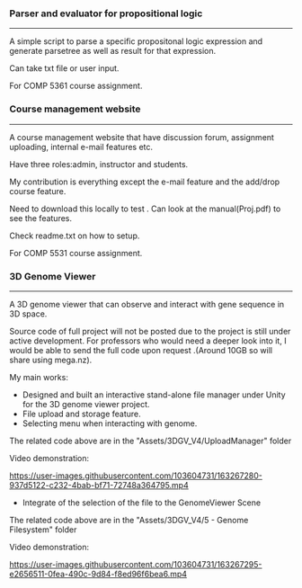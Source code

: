 ### Parser and evaluator for propositional logic
-------------
A simple script to parse a specific propositonal logic expression and generate parsetree as well as result for that expression.

Can take txt file or user input.

For COMP 5361 course assignment.




### Course management website
------------
A course management website that have discussion forum, assignment uploading, internal e-mail features etc.

Have three roles:admin, instructor and students.

My contribution is everything except the e-mail feature and the add/drop course feature.

Need to download this locally to test . Can look at the manual(Proj.pdf) to see the features.

Check readme.txt on how to setup.

For COMP 5531 course assignment.



### 3D Genome Viewer
-------------
A 3D genome viewer that can observe and interact with gene sequence in 3D space.

Source code of full project will not be posted due to the project is still under active development. For professors who would need a deeper look into it, I would be able to send the full code upon request .(Around 10GB so will share using mega.nz).


My main works:

- Designed and built an interactive stand-alone file manager under Unity for the 3D genome viewer project.
- File upload and storage feature.
- Selecting menu when interacting with genome.

The related code above are in the  "Assets/3DGV_V4/UploadManager" folder

Video demonstration:


https://user-images.githubusercontent.com/103604731/163267280-937d5122-c232-4bab-bf71-72748a364795.mp4


- Integrate of the selection of the file to the GenomeViewer Scene

The related code above are in the "Assets/3DGV_V4/5 - Genome Filesystem" folder



Video demonstration:


https://user-images.githubusercontent.com/103604731/163267295-e2656511-0fea-490c-9d84-f8ed96f6bea6.mp4

